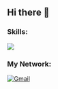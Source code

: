 ## Hi there 👋

<h3>Skills:</h3>
<img src="https://skillicons.dev/icons?i=react,redux,js,css,tailwind,html,git,github,figma&theme=light&perline=3" />
<h3>My Network:</h3>
<a href="mailto:s.nourollahii@gmail.com"><img src="https://camo.githubusercontent.com/40aa80caa5e0fb185ee2ff0983f4d477aae070553a0acf519814b82f7ea757f9/68747470733a2f2f696d672e736869656c64732e696f2f62616467652f476d61696c2d4541343333353f6c6f676f3d476d61696c266c6f676f436f6c6f723d7768697465267374796c653d666f722d7468652d6261646765" alt="Gmail" data-canonical-src="https://img.shields.io/badge/Gmail-EA4335?logo=Gmail&amp;logoColor=white&amp;style=for-the-badge" style="max-width: 100%;"></a>

<!--
**Soudabeh-Noorollahi/Soudabeh-Noorollahi** is a ✨ _special_ ✨ repository because its `README.md` (this file) appears on your GitHub profile.

Here are some ideas to get you started:

- 🔭 I’m currently working on ...
- 🌱 I’m currently learning ...
- 👯 I’m looking to collaborate on ...
- 🤔 I’m looking for help with ...
- 💬 Ask me about ...
- 📫 How to reach me: ...
- 😄 Pronouns: ...
- ⚡ Fun fact: ...
-->

